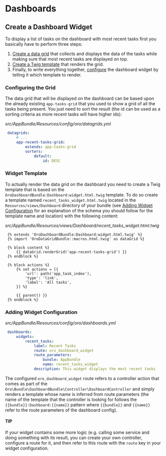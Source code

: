 <!-- meta: description = Dashboards and widgets management guide for the OroCommerce, OroCRM, OroPlatform backend developers -->

<a id="dev-dashboards"></a>

# Dashboards

## Create a Dashboard Widget

To display a list of tasks on the dashboard with most recent tasks first you basically have to
perform three steps:

1. [Create a data grid](#cookbook-entities-dashboard-grid) that collects and displays the data
   of the tasks while making sure that most recent tasks are displayed on top.
2. [Create a Twig template](#cookbook-entities-dashboard-template) that renders the grid.
3. Finally, to write everything together, [configure](#cookbook-entities-dashboard-config) the
   dashboard widget by telling it which template to render.

<a id="cookbook-entities-dashboard-grid"></a>

### Configuring the Grid

The data grid that will be displayed on the dashboard can be based upon the already existing
`app-tasks-grid` that you used to show a grid of all the tasks being present. You just need to
sort the result (the id can be used as a sorting criteria as more recent tasks will have higher
ids):

*src/AppBundle/Resources/config/oro/datagrids.yml*
```yaml
 datagrids:
     # ...
     app-recent-tasks-grid:
         extends: app-tasks-grid
         sorters:
             default:
                 id: DESC
```

<a id="cookbook-entities-dashboard-template"></a>

### Widget Template

To actually render the data grid on the dashboard you need to create a Twig template that is based
on the `OroDashboardBundle:Dashboard:widget.html.twig` template. To do so create a template named
`recent_tasks_widget.html.twig` located in the `Resources/views/Dashboard` directory of your
bundle (see [Adding Widget Configuration](#cookbook-entities-dashboard-config) for an explanation of the schema you should
follow for the template name and location) with the following content:

*src/AppBundle/Resources/views/Dashboard/recent_tasks_widget.html.twig*
```html+jinja
 {% extends 'OroDashboardBundle:Dashboard:widget.html.twig' %}
 {% import 'OroDataGridBundle::macros.html.twig' as dataGrid %}

 {% block content %}
     {{ dataGrid.renderGrid('app-recent-tasks-grid') }}
 {% endblock %}

 {% block actions %}
     {% set actions = [{
         'url': path('app_task_index'),
         'type': 'link',
         'label': 'All tasks',
     }] %}

     {{ parent() }}
 {% endblock %}
```

<a id="cookbook-entities-dashboard-config"></a>

### Adding Widget Configuration

*src/AppBundle/Resources/config/oro/dashboards.yml*
```yaml
 dashboards:
     widgets:
         recent_tasks:
             label: Recent Tasks
             route: oro_dashboard_widget
             route_parameters:
                 bundle: AppBundle
                 name: recent_tasks_widget
             description: This widget displays the most recent tasks
```

The configured `oro_dashboard_widget` route refers to a controller action that comes as part of
the `Oro\Bundle\DashboardBundle\Controller\DashboardController` and simply renders a
template whose name is inferred from route parameters (the name of the template that the controller
is looking for follows the `{{bundle}}:Dashboard:{{name}}` pattern where `{{bundle}}` and
`{{name}}` refer to the route parameters of the dashboard config).

#### TIP
If your widget contains some more logic (e.g. calling some service and doing something with its
result, you can create your own controller, configure a route for it, and then refer to this
route with the `route` key in your widget configuration.
